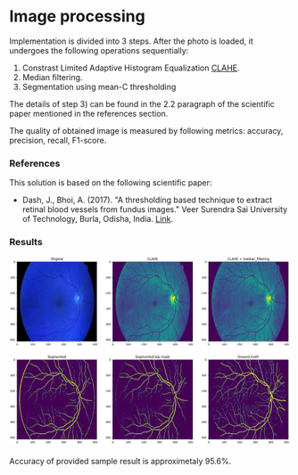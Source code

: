 # Image processing

Implementation is divided into 3 steps. After the photo is loaded, it undergoes the following operations sequentially:
1) Constrast Limited Adaptive Histogram Equalization [CLAHE](https://en.wikipedia.org/wiki/Adaptive_histogram_equalization).
2) Median filtering.
3) Segmentation using mean-C thresholding <br>

The details of step 3) can be found in the 2.2 paragraph of the scientific paper mentioned in the references section.

The quality of obtained image is measured by following metrics: accuracy, precision, recall, F1-score.

### References

This solution is based on the following scientific paper:

- Dash, J., Bhoi, A. (2017). "A thresholding based technique to extract retinal blood vessels from fundus images." Veer Surendra Sai University of Technology, Burla, Odisha, India. <a href="https://pdf.sciencedirectassets.com/314569/1-s2.0-S2314728817X00044/1-s2.0-S2314728817300272/main.pdf?X-Amz-Security-Token=IQoJb3JpZ2luX2VjEK7%2F%2F%2F%2F%2F%2F%2F%2F%2F%2FwEaCXVzLWVhc3QtMSJHMEUCIQDrKhVwJ3WoZsLcYnzDdM6fbFyvvNIGiZmaLKGuYS2MPQIgVxz83cGDxEMx1FX41jskwVSUhrF7Q%2BR4ISvZEosU%2FAQqvAUI1%2F%2F%2F%2F%2F%2F%2F%2F%2F%2F%2FARAFGgwwNTkwMDM1NDY4NjUiDMRIuLHh30wdkov1jCqQBUlxGUkJ75LkN2py%2BXJjKpQeHTMp3G6dmaut5BezEzIcqJp0RRNNk6k%2FBUsOBSsg9ukWCYah%2BEPQDTPhL5stnBFPFvJcGnTuhDfDjjhYFdmN0ho2g7wTa2bx8ayR4SJZjW9uFq3thIIkqpQCdMaWHaGS461HAvw%2BJuAGxd1cmB6LDJcghq2EZSWAk%2FmoCUnSCToE1qZ8hC%2FGP3pcuhXu%2FsWNX92rkIHf2x2xYWnQTYkCwafx2N8zUFeJATycRObxU6VBfDiswqKfaeQtiDId5DP6tqWd8mySr9r%2FM1puoQ8x435yNg8IVm%2BgkVollgc1%2Bo2mAKe54CHsSVJgjN9WMQFK4tOgLHybQHqHPIdJsjuwRUKyw9JkSunvAOzmH2CSVkyXNKsrdcxkQvPh9eHcQBkHM%2FarNRFXbokG74bfhyWkzPReuvtVjcb29DsTzCEsuOT9t0g99ww5CKLkA8wFuE%2BLiOwpST5SBPfaSHgrWB4Rk8tjZGWDnTTL%2FVvysJ32AMSJuVowa1mTxq37zWC66Ef80ZCLbtPiAn84nC3tKRb4Ec2n1V8PkDKilThBo1ivwccTKeuVT0BGisLoRGG7tolXE%2FPEQD%2F8wQQbN8oP%2FDxYQhNmd2SkeIm9iVuF%2Bfy9pUSTcV6iLlvyUoLRCtceSWDDz4pXEobARj2EBgrcoDPMsmtB9S2DLvo4rqW0RIcRk60j959oUwJXtID%2BheZAZo9cBi3TrwHG7IZC6%2BhKlx0P7sNKBsRe8FpkTBZET2WCB41jY6H6RwgA%2BDhMffDGMmO%2Bs%2F4y6FmEWyuVo73vKla1WxEx5AHEkWXSLbm7mMQI2jwggN1QUi0G%2FCONBII%2FLqpi9c3rl%2FGO4Qd6eTHMHNJuMNmDs6MGOrEBXCGOgP7Ns39HLQneWIk%2BzCsJodWz2HKyUb%2BxhLSlRKvpDLvC5mYkziF2e4abwAe14ZWiLEU28T5ofbS4qt68LUCdYJEOUutmAl0j%2BBBxpc0EQuLMs%2BT4wh7%2FcqGT8koxzDnkgC1XR%2F3FbfirKA8Vh%2B8I8QJUN8i2j6MIpUNAotzaPRDTmNCYOzs7UI%2FkQjZVncxSKx%2Foj6R5oQjzJ3NmfbTGbJV74j%2B8PVL6jxMNc76T&X-Amz-Algorithm=AWS4-HMAC-SHA256&X-Amz-Date=20230523T144700Z&X-Amz-SignedHeaders=host&X-Amz-Expires=300&X-Amz-Credential=ASIAQ3PHCVTY74SQ5AF3%2F20230523%2Fus-east-1%2Fs3%2Faws4_request&X-Amz-Signature=94036040d9b7b131129c02dfe435b43674459da3ceb4600fd84c016df8d48a22&hash=66135c72345ded512b9b32e580c21ee18f1ece08240b7396dc43da2218c818a1&host=68042c943591013ac2b2430a89b270f6af2c76d8dfd086a07176afe7c76c2c61&pii=S2314728817300272&tid=spdf-53a7cd9b-7807-485d-b9cb-2c15f308549d&sid=1ed8861f93611544cd3b2bc179ef7f3e5c27gxrqb&type=client&tsoh=d3d3LnNjaWVuY2VkaXJlY3QuY29t&ua=160f590404015e5558&rr=7cbe17722e4334a4&cc=pl" >Link</a>.

### Results
<img src="result.png"><br><br>
Accuracy of provided sample result is approximetaly 95.6%.
